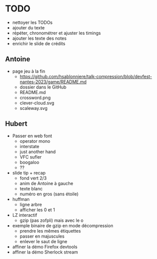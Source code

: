 # TODO

* nettoyer les TODOs
* ajouter du texte
* répéter, chronométrer et ajuster les timings
* ajouter les texte des notes
* enrichir le slide de crédits

## Antoine

* page jeu à la fin
  * https://github.com/hsablonniere/talk-compression/blob/devfest-nantes-2023/game/README.md
  * dossier dans le GitHub
  * README.md
  * crossword.png
  * clever-cloud.svg
  * scaleway.svg

## Hubert

* Passer en web font
  * operator mono
  * interstate
  * just another hand
  * VFC sufler
  * boogaloo
  * ??
* slide tip + recap
  * fond vert 2/3
  * anim de Antoine à gauche
  * texte blanc
  * numéro en gros (sans étoile)
* huffman
  * ligne arbre
  * afficher les 0 et 1
* LZ interactif
  * gzip (pas zofpli) mais avec le o 
* exemple binaire de gzip en mode décompression
  * prendre les mêmes étiquettes
  * passer en majuscules
  * enlever le saut de ligne
* affiner la démo Firefox devtools
* affiner la démo Sherlock stream
